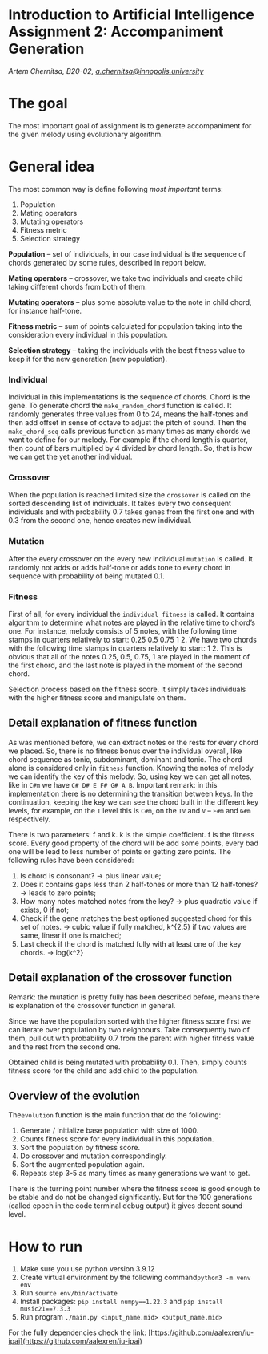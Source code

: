 # Introduction to Artificial Intelligence Assignment 2: Accompaniment Generation

*Artem Chernitsa, B20-02, a.chernitsa@innopolis.university*

# The goal

The most important goal of assignment is to generate accompaniment for the given melody using evolutionary algorithm.

# General idea

The most common way is define following *most important* terms:

1. Population
2. Mating operators
3. Mutating operators
4. Fitness metric
5. Selection strategy

**Population** – set of individuals, in our case individual is the sequence of chords generated by some rules, described in report below.

**Mating operators** – crossover, we take two individuals and create child taking different chords from both of them.

**Mutating operators** – plus some absolute value to the note in child chord, for instance half-tone.

**Fitness metric** – sum of points calculated for population taking into the consideration every individual in this population.

**Selection strategy** – taking the individuals with the best fitness value to keep it for the new generation (new population).

### Individual

Individual in this implementations is the sequence of chords. Chord is the gene. To generate chord the `make_random_chord` function is called. It randomly generates three values from 0 to 24, means the half-tones and then add offset in sense of octave to adjust the pitch of sound. Then the `make_chord_seq` calls previous function as many times as many chords we want to define for our melody. For example if the chord length is quarter, then count of bars multiplied by 4 divided by chord length. So, that is how we can get the yet another individual.

### Crossover

When the population is reached limited size the `crossover` is called on the sorted descending list of individuals. It takes every two consequent individuals and with probability 0.7 takes genes from the first one and with 0.3 from the second one, hence creates new individual.

### Mutation

After the every crossover on the every new individual `mutation` is called. It randomly not adds or adds half-tone or adds tone to every chord in sequence with probability of being mutated 0.1.

### Fitness

First of all, for every individual the `individual_fitness` is called. It contains algorithm to determine what notes are played in the relative time to chord’s one. For instance, melody consists of 5 notes, with the following time stamps in quarters relatively to start: 0.25 0.5 0.75 1 2. We have two chords with the following time stamps in quarters relatively to start: 1 2. This is obvious that all of the notes 0.25, 0.5, 0.75, 1 are played in the moment of the first chord, and the last note is played in the moment of the second chord.

Selection process based on the fitness score. It simply takes individuals with the higher fitness score and manipulate on them.

## Detail explanation of fitness function

As was mentioned before, we can extract notes or the rests for every chord we placed. So, there is no fitness bonus over the individual overall, like chord sequence as tonic, subdominant, dominant and tonic. The chord alone is considered only in `fitness` function. Knowing the notes of melody we can identify the key of this melody. So, using key we can get all notes, like in `C#m` we have `C# D# E F# G# A B`. Important remark: in this implementation there is no determining the transition between keys. In the continuation, keeping the key we can see the chord built in the different key levels, for example, on the `I` level this is `C#m`, on the `IV` and `V` – `F#m` and `G#m` respectively.

There is two parameters: f and k. k is the simple coefficient. f is the fitness score. Every good property of the chord will be add some points, every bad one will be lead to less number of points or getting zero points. The following rules have been considered:

1. Is chord is consonant? → plus linear value;
2. Does it contains gaps less than 2 half-tones or more than 12 half-tones? → leads to zero points;
3. How many notes matched notes from the key? → plus quadratic value if exists, 0 if not;
4. Check if the gene matches the best optioned suggested chord for this set of notes. → cubic value if fully matched, k^{2.5} if two values are same, linear if one is matched;
5. Last check if the chord is matched fully with at least one of the key chords. → log{k^2}

## Detail explanation of the crossover function

Remark: the mutation is pretty fully has been described before, means there is explanation of the crossover function in general.

Since we have the population sorted with the higher fitness score first we can iterate over population by two neighbours. Take consequently two of them, pull out with probability 0.7 from the parent with higher fitness value and the rest from the second one.

Obtained child is being mutated with probability 0.1. Then, simply counts fitness score for the child and add child to the population.

## Overview of the evolution

The`evolution` function is the main function that do the following:

1. Generate / Initialize base population with size of 1000.
2. Counts fitness score for every individual in this population.
3. Sort the population by fitness score.
4. Do crossover and mutation correspondingly.
5. Sort the augmented population again.
6. Repeats step 3-5 as many times as many generations we want to get.

There is the turning point number where the fitness score is good enough to be stable and do not be changed significantly. But for the 100 generations (called epoch in the code terminal debug output) it gives decent sound level.

# How to run

1. Make sure you use python version 3.9.12
2. Create virtual environment by the following command`python3 -m venv env`
3. Run `source env/bin/activate`
4. Install packages: `pip install numpy==1.22.3` and `pip install music21==7.3.3`
5. Run program `./main.py <input_name.mid> <output_name.mid>`

For the fully dependencies check the link: [https://github.com/aalexren/iu-ipai](https://github.com/aalexren/iu-ipai)
